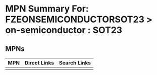 



# MPN Summary For: FZEONSEMICONDUCTORSOT23 > on-semiconductor : SOT23

## MPNs
  

|MPN|Direct Links|Search Links|
| :--- | :--- | :--- |
||||
